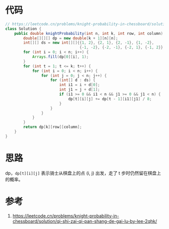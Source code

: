 # 代码

```java
// https://leetcode.cn/problems/knight-probability-in-chessboard/solution/qi-shi-zai-qi-pan-shang-de-gai-lu-by-lee-2qhk/
class Solution {
    public double knightProbability(int n, int k, int row, int column) {
        double[][][] dp = new double[k + 1][n][n];
        int[][] ds = new int[][]{{1, 2}, {2, 1}, {2, -1}, {1, -2}, 
                                 {-1, -2}, {-2, -1}, {-2, 1}, {-1, 2}};
        for (int i = 0; i < n; i++) {
            Arrays.fill(dp[0][i], 1);
        }
        for (int t = 1; t <= k; t++) {
            for (int i = 0; i < n; i++) {
                for (int j = 0; j < n; j++) {
                    for (int[] d : ds) {
                        int i1 = i + d[0];
                        int j1 = j + d[1];
                        if (i1 >= 0 && i1 < n && j1 >= 0 && j1 < n) {
                            dp[t][i][j] += dp[t - 1][i1][j1] / 8;
                        }
                    }
                }
            }
        }
        return dp[k][row][column];
    }
}
```

# 思路

dp，`dp[t][i][j]` 表示骑士从棋盘上的点 (i, j) 出发，走了 t 步时仍然留在棋盘上的概率。

# 参考

1. https://leetcode.cn/problems/knight-probability-in-chessboard/solution/qi-shi-zai-qi-pan-shang-de-gai-lu-by-lee-2qhk/